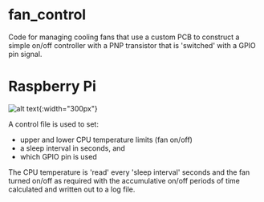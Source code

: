 # fan_control
 Code for managing cooling fans that use a custom PCB to construct a simple on/off controller
 with a PNP transistor that is 'switched' with a GPIO pin signal.

# Raspberry Pi
![alt text](https://onlinedevices.co.uk/display1679){:width="300px"}

 A control file is used to set:
- upper and lower CPU temperature limits (fan on/off) 
- a sleep interval in seconds, and
- which GPIO pin is used

 The CPU temperature is 'read' every 'sleep interval' seconds and the fan turned on/off as 
 required with the accumulative on/off periods of time calculated and written out to a log file.
